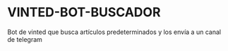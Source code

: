 # VINTED-BOT-BUSCADOR
Bot de vinted que busca artículos predeterminados y los envía a un canal de telegram
